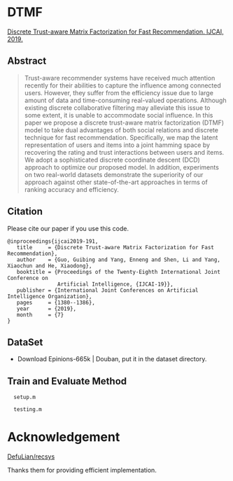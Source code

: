 # DTMF
[Discrete Trust-aware Matrix Factorization for Fast Recommendation. IJCAI, 2019.](https://www.ijcai.org/proceedings/2019/191)

## Abstract
> Trust-aware recommender systems have received much attention recently for their abilities to capture the influence among connected users. However, they suffer from the efficiency issue due to large amount of data and time-consuming real-valued operations. Although existing discrete collaborative filtering may alleviate this issue to some extent, it is unable to accommodate social influence. In this paper we propose a discrete trust-aware matrix factorization (DTMF) model to take dual advantages of both social relations and discrete technique for fast recommendation. Specifically, we map the latent representation of users and items into a joint hamming space by recovering the rating and trust interactions between users and items. We adopt a sophisticated discrete coordinate descent (DCD) approach to optimize our proposed model. In addition, experiments on two real-world datasets demonstrate the superiority of our approach against other state-of-the-art approaches in terms of ranking accuracy and efficiency.


## Citation

Please cite our paper if you use this code.

```
@inproceedings{ijcai2019-191,
   title     = {Discrete Trust-aware Matrix Factorization for Fast Recommendation},
   author    = {Guo, Guibing and Yang, Enneng and Shen, Li and Yang, Xiaochun and He, Xiaodong},
   booktitle = {Proceedings of the Twenty-Eighth International Joint Conference on
                Artificial Intelligence, {IJCAI-19}},
   publisher = {International Joint Conferences on Artificial Intelligence Organization},             
   pages     = {1380--1386},
   year      = {2019},
   month     = {7}
}

```


## DataSet
- Download  Epinions-665k | Douban, put it in the dataset directory.


##  Train and Evaluate Method

  ```
    setup.m
  ```

  ```
    testing.m
  ```


# Acknowledgement
[DefuLian/recsys](https://github.com/DefuLian/recsys)

Thanks them for providing efficient implementation.
